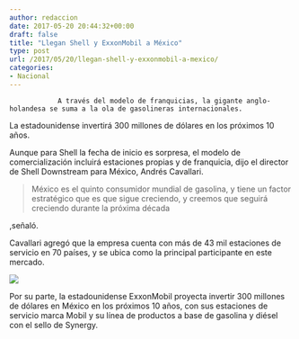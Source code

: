 ```yaml
---
author: redaccion
date: 2017-05-20 20:44:32+00:00
draft: false
title: "Llegan Shell y ExxonMobil a México"
type: post
url: /2017/05/20/llegan-shell-y-exxonmobil-a-mexico/
categories:
- Nacional
---
```



				A través del modelo de franquicias, la gigante anglo-holandesa se suma a la ola de gasolineras internacionales.

La estadounidense invertirá 300 millones de dólares en los próximos 10 años.

Aunque para Shell la fecha de inicio es sorpresa, el modelo de comercialización incluirá estaciones propias y de franquicia, dijo el director de Shell Downstream para México, Andrés Cavallari.


<blockquote>México es el quinto consumidor mundial de gasolina, y tiene un factor estratégico que es que sigue creciendo, y creemos que seguirá creciendo durante la próxima década</blockquote>


,señaló.

Cavallari agregó que la empresa cuenta con más de 43 mil estaciones de servicio en 70 países, y se ubica como la principal participante en este mercado.

[![](/uploads/2017/05/EXXONMOBILE-300x199.jpg)
](/uploads/2017/05/EXXONMOBILE.jpg)

Por su parte, la estadounidense ExxonMobil proyecta invertir 300 millones de dólares en México en los próximos 10 años, con sus estaciones de servicio marca Mobil y su línea de productos a base de gasolina y diésel con el sello de Synergy.		
